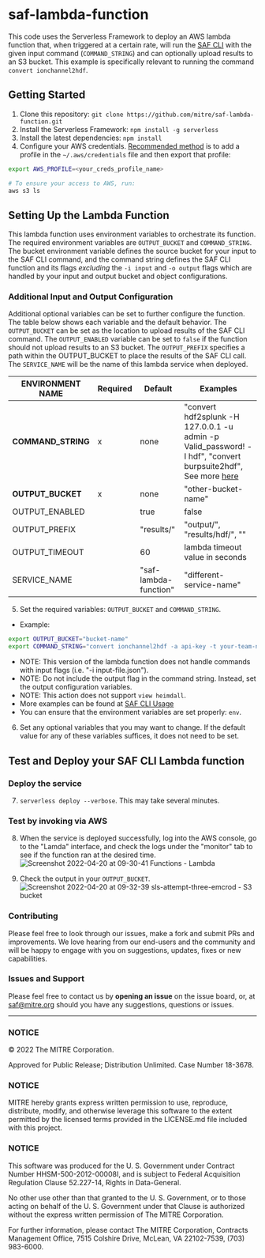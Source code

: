 # saf-lambda-function
This code uses the Serverless Framework to deploy an AWS lambda function that, when triggered at a certain rate, will run the [SAF CLI](https://github.com/mitre/saf) with the given input command (`COMMAND_STRING`) and can optionally upload results to an S3 bucket. This example is specifically relevant to running the command `convert ionchannel2hdf`.

## Getting Started
1. Clone this repository: `git clone https://github.com/mitre/saf-lambda-function.git`
2. Install the Serverless Framework: `npm install -g serverless`
3. Install the latest dependencies: `npm install`
4. Configure your AWS credentials. [Recommended method](https://docs.aws.amazon.com/cli/latest/userguide/cli-configure-files.html) is to add a profile in the `~/.aws/credentials` file and then export that profile:
```bash
export AWS_PROFILE=<your_creds_profile_name>

# To ensure your access to AWS, run:
aws s3 ls
```

## Setting Up the Lambda Function
This lambda function uses environment variables to orchestrate its function. The required environment variables are `OUTPUT_BUCKET` and `COMMAND_STRING`. The bucket environment variable defines the source bucket for your input to the SAF CLI command, and the command string defines the SAF CLI function and its flags _excluding_ the `-i input` and `-o output` flags which are handled by your input and output bucket and object configurations.
### Additional Input and Output Configuration
Additional optional variables can be set to further configure the function. The table below shows each variable and the default behavior. The `OUTPUT_BUCKET` can be set as the location to upload results of the SAF CLI command. The `OUTPUT_ENABLED` variable can be set to `false` if the function should not upload results to an S3 bucket. The `OUTPUT_PREFIX` specifies a path within the OUTPUT_BUCKET to place the results of the SAF CLI call. The `SERVICE_NAME` will be the name of this lambda service when deployed.

| ENVIRONMENT NAME | Required | Default | Examples |
| --- | --- | --- | --- |
| **COMMAND_STRING** | x | none | "convert hdf2splunk -H 127.0.0.1 -u admin -p Valid_password! -I hdf", "convert burpsuite2hdf", See more [here](https://github.com/mitre/saf#usage) |
| **OUTPUT_BUCKET** | x | none | "other-bucket-name" |
| OUTPUT_ENABLED |  | true | false |
| OUTPUT_PREFIX |  | "results/" | "output/", "results/hdf/", "" |
| OUTPUT_TIMEOUT |  | 60 | lambda timeout value in seconds |
| SERVICE_NAME |  | "saf-lambda-function" | "different-service-name" |

5. Set the required variables: `OUTPUT_BUCKET` and `COMMAND_STRING`.
- Example:
```bash
export OUTPUT_BUCKET="bucket-name"
export COMMAND_STRING="convert ionchannel2hdf -a api-key -t your-team-name"
```
  - NOTE: This version of the lambda function does not handle commands with input flags (i.e. "-i input-file.json").
  - NOTE: Do not include the output flag in the command string. Instead, set the output configuration variables.
  - NOTE: This action does not support `view heimdall`.
  - More examples can be found at [SAF CLI Usage](https://github.com/mitre/saf#usage)
  - You can ensure that the environment variables are set properly: `env`.
6. Set any optional variables that you may want to change. If the default value for any of these variables suffices, it does not need to be set.

## Test and Deploy your SAF CLI Lambda function

### Deploy the service 
7. `serverless deploy --verbose`. This may take several minutes.

### Test by invoking via AWS
8. When the service is deployed successfully, log into the AWS console, go to the "Lamda" interface, and check the logs under the "monitor" tab to see if the function ran at the desired time.
![Screenshot 2022-04-20 at 09-30-41 Functions - Lambda](https://user-images.githubusercontent.com/32680215/164255328-782346f3-689f-458d-8ebe-b3f9af67964a.png)

9. Check the output in your `OUTPUT_BUCKET`.![Screenshot 2022-04-20 at 09-32-39 sls-attempt-three-emcrod - S3 bucket](https://user-images.githubusercontent.com/32680215/164255397-a6b68b51-31da-4228-83eb-bcd5928f315e.png)


### Contributing

Please feel free to look through our issues, make a fork and submit PRs and improvements. We love hearing from our end-users and the community and will be happy to engage with you on suggestions, updates, fixes or new capabilities.

### Issues and Support

Please feel free to contact us by **opening an issue** on the issue board, or, at [saf@mitre.org](mailto:saf@mitre.org) should you have any suggestions, questions or issues.

---

### NOTICE

© 2022 The MITRE Corporation.

Approved for Public Release; Distribution Unlimited. Case Number 18-3678.

### NOTICE

MITRE hereby grants express written permission to use, reproduce, distribute, modify, and otherwise leverage this software to the extent permitted by the licensed terms provided in the LICENSE.md file included with this project.

### NOTICE

This software was produced for the U. S. Government under Contract Number HHSM-500-2012-00008I, and is subject to Federal Acquisition Regulation Clause 52.227-14, Rights in Data-General.

No other use other than that granted to the U. S. Government, or to those acting on behalf of the U. S. Government under that Clause is authorized without the express written permission of The MITRE Corporation.

For further information, please contact The MITRE Corporation, Contracts Management Office, 7515 Colshire Drive, McLean, VA 22102-7539, (703) 983-6000.

